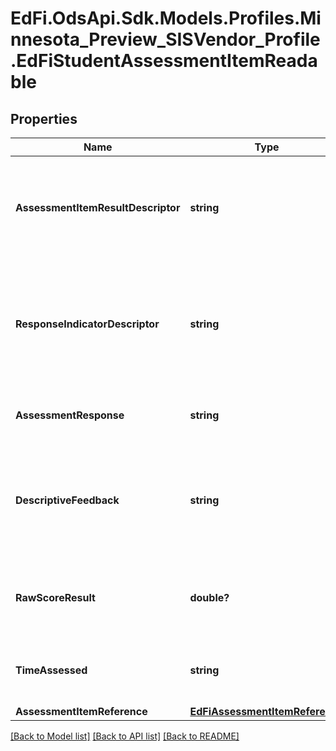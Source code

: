 # EdFi.OdsApi.Sdk.Models.Profiles.Minnesota_Preview_SISVendor_Profile.EdFiStudentAssessmentItemReadable
## Properties

Name | Type | Description | Notes
------------ | ------------- | ------------- | -------------
**AssessmentItemResultDescriptor** | **string** | The analyzed result of a student&#39;s response to an assessment item. For example:         Correct         Incorrect          Met standard         ... | 
**ResponseIndicatorDescriptor** | **string** | Indicator of the response. For example:         Nonscorable response         Ineffective response         Effective response         Partial response         ... | [optional] 
**AssessmentResponse** | **string** | A student&#39;s response to a stimulus on a test. | [optional] 
**DescriptiveFeedback** | **string** | The formative descriptive feedback that was given to a learner in response to the results from a scored/evaluated assessment item. | [optional] 
**RawScoreResult** | **double?** | A meaningful raw score of the performance of an individual on an assessment item. | [optional] 
**TimeAssessed** | **string** | The overall time a student actually spent during the AssessmentItem. | [optional] 
**AssessmentItemReference** | [**EdFiAssessmentItemReference**](EdFiAssessmentItemReference.md) |  | 

[[Back to Model list]](../README.md#documentation-for-models) [[Back to API list]](../README.md#documentation-for-api-endpoints) [[Back to README]](../README.md)

